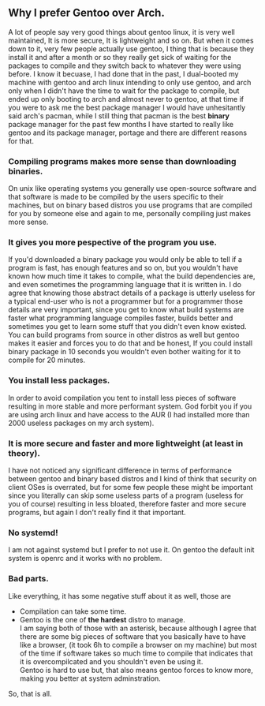 <!-- Title: Why I prefer Gentoo -->

Why I prefer Gentoo over Arch.
------------------------------
A lot of people say very good things about gentoo linux, it is very well maintained,
It is more secure, It is lightweight and so on. But when it comes down to it,
very few people actually use gentoo, I thing that is because they install it 
and after a month or so they really get sick of waiting for the packages to compile 
and they switch back to whatever they were using before. I know it becuase,
I had done that in the past, I dual-booted my machine with gentoo and arch linux
intending to only use gentoo, and arch only when I didn't have the time to wait
for the package to compile, but ended up only booting to arch and almost never 
to gentoo, at that time if you were to ask me the best package manager 
I would have unhesitantly said arch's pacman, while I still thing that pacman is the best 
<strong class="color1">binary</strong> package manager
for the past few months I have started to really like gentoo and its package manager,
portage and there are different reasons for that.   

### Compiling programs makes more sense than downloading binaries.
On unix like operating systems you generally use 
open-source software and that software is made to be compiled by the users specific 
to their machines, but on binary based distros you use programs that are compiled for
you by someone else and again to me, personally compiling just makes more sense.

### It gives you more pespective of the program you use.
If you'd downloaded a binary package you would only be able to tell if a program is fast, 
has enough features and so on, but you wouldn't have known how much time it takes 
to compile, what the build dependencies are, and even sometimes the
programming language that it is written in. I do agree that knowing those abstract details 
of a package is utterly useless for a typical end-user who is not a programmer
but for a programmer those details are very important, since you get to know what build systems are
faster what programming language compiles faster, builds better and sometimes you 
get to learn some stuff that you didn't even know existed. You can build programs from source in other distros
as well but gentoo makes it easier and forces you to do that
and be honest, If you could install binary package in 10 seconds
you wouldn't even bother waiting for it to compile for 20 minutes.

### You install less packages.
In order to avoid compilation you tent to install less pieces of software
resulting in more stable and more performant system. God forbit you if
you are using arch linux and have access to the AUR 
(I had installed more than 2000 useless packages on my arch system). 

### It is more secure and faster and more lightweight (at least in theory).
I have not noticed any significant difference in terms of performance 
between gentoo and binary based distros and I kind of think that security 
on client OSes is overrated, but for some few people these might be important 
since you literally can skip some useless parts of a program (useless for you of course)
resulting in less bloated, therefore faster and more secure programs, but again I 
don't really find it that important.

### <strong class="color4">No systemd</strong>!
I am not against systemd but I prefer to not use it.
On gentoo the default init system is openrc and it works 
with no problem.


### Bad parts.
Like everything, it has some negative stuff about it as well,
those are

* Compilation can take some time.
* Gentoo is the one of <strong class="color1">the hardest</strong> distro to manage.  
I am saying both of those with an asterisk, because 
although I agree that there are some big pieces of software that you basically have to have 
like a browser, (it took 6h to compile a browser on my machine) but most of the time
if software takes so much time to compile that indicates that it is 
overcompilcated and you shouldn't even be using it.  
Gentoo is hard to use but, that also means gentoo forces to know more, making you better at 
system adminstration.

So, that is all.
